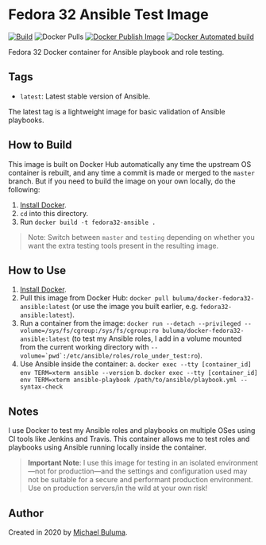 # Fedora 32 Ansible Test Image

[![Build](https://github.com/buluma/docker-fedora32-ansible/actions/workflows/build.yml/badge.svg?branch=main)](https://github.com/buluma/docker-fedora32-ansible/actions/workflows/build.yml) ![Docker Pulls](https://img.shields.io/docker/pulls/buluma/docker-fedora32-ansible) [![Docker Publish Image](https://github.com/buluma/docker-fedora32-ansible/actions/workflows/docker-publish.yml/badge.svg?branch=main)](https://github.com/buluma/docker-fedora32-ansible/actions/workflows/docker-publish.yml) [![Docker Automated build](https://img.shields.io/docker/automated/buluma/docker-fedora32-ansible.svg?maxAge=2592000)](https://hub.docker.com/r/buluma/docker-fedora32-ansible/)

Fedora 32 Docker container for Ansible playbook and role testing.

## Tags

  - `latest`: Latest stable version of Ansible.

The latest tag is a lightweight image for basic validation of Ansible playbooks.

## How to Build

This image is built on Docker Hub automatically any time the upstream OS container is rebuilt, and any time a commit is made or merged to the `master` branch. But if you need to build the image on your own locally, do the following:

  1. [Install Docker](https://docs.docker.com/engine/installation/).
  2. `cd` into this directory.
  3. Run `docker build -t fedora32-ansible .`

> Note: Switch between `master` and `testing` depending on whether you want the extra testing tools present in the resulting image.

## How to Use

  1. [Install Docker](https://docs.docker.com/engine/installation/).
  2. Pull this image from Docker Hub: `docker pull buluma/docker-fedora32-ansible:latest` (or use the image you built earlier, e.g. `fedora32-ansible:latest`).
  3. Run a container from the image: `docker run --detach --privileged --volume=/sys/fs/cgroup:/sys/fs/cgroup:ro buluma/docker-fedora32-ansible:latest` (to test my Ansible roles, I add in a volume mounted from the current working directory with ``--volume=`pwd`:/etc/ansible/roles/role_under_test:ro``).
  4. Use Ansible inside the container:
    a. `docker exec --tty [container_id] env TERM=xterm ansible --version`
    b. `docker exec --tty [container_id] env TERM=xterm ansible-playbook /path/to/ansible/playbook.yml --syntax-check`

## Notes

I use Docker to test my Ansible roles and playbooks on multiple OSes using CI tools like Jenkins and Travis. This container allows me to test roles and playbooks using Ansible running locally inside the container.

> **Important Note**: I use this image for testing in an isolated environment—not for production—and the settings and configuration used may not be suitable for a secure and performant production environment. Use on production servers/in the wild at your own risk!

## Author

Created in 2020 by [Michael Buluma](https://www.buluma.co.ke/).
